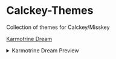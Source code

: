 # Calckey-Themes

Collection of themes for Calckey/Misskey  


[Karmotrine Dream](karmotrine-dream)
<details>
<summary>Karmotrine Dream Preview</summary>
<img src="karmotrine-dream/karmotrine-dream-screenshot-1.png" alt="Screenshot of timeline with Karmotrine Dream theme">
</details>

